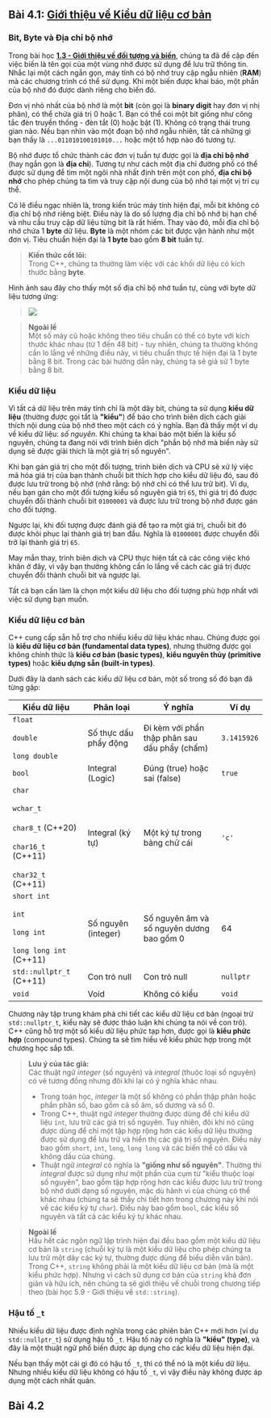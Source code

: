 ## **Bài 4.1: <u>Giới thiệu về Kiểu dữ liệu cơ bản</u>**

### **Bit, Byte và Địa chỉ bộ nhớ**

Trong bài học [**1.3 - Giới thiệu về đối tượng và biến**](../lesson1/lesson1_3.ipynb), chúng ta đã đề cập đến việc biến là tên gọi của một vùng nhớ được sử dụng để lưu trữ thông tin. Nhắc lại một cách ngắn gọn, máy tính có bộ nhớ truy cập ngẫu nhiên (**RAM**) mà các chương trình có thể sử dụng. Khi một biến được khai báo, một phần của bộ nhớ đó được dành riêng cho biến đó.

Đơn vị nhỏ nhất của bộ nhớ là một **bit** (còn gọi là **binary digit** hay đơn vị nhị phân), có thể chứa giá trị 0 hoặc 1. Bạn có thể coi một bit giống như công tắc đèn truyền thống - đèn tắt (0) hoặc bật (1). Không có trạng thái trung gian nào. Nếu bạn nhìn vào một đoạn bộ nhớ ngẫu nhiên, tất cả những gì bạn thấy là `...011010100101010...` hoặc một tổ hợp nào đó tương tự.

Bộ nhớ được tổ chức thành các đơn vị tuần tự được gọi là **địa chỉ bộ nhớ** (hay ngắn gọn là **địa chỉ**). Tương tự như cách một địa chỉ đường phố có thể được sử dụng để tìm một ngôi nhà nhất định trên một con phố, **địa chỉ bộ nhớ** cho phép chúng ta tìm và truy cập nội dung của bộ nhớ tại một vị trí cụ thể.

Có lẽ điều ngạc nhiên là, trong kiến trúc máy tính hiện đại, mỗi bit không có địa chỉ bộ nhớ riêng biệt. Điều này là do số lượng địa chỉ bộ nhớ bị hạn chế và nhu cầu truy cập dữ liệu từng bit là rất hiếm. Thay vào đó, mỗi địa chỉ bộ nhớ chứa 1 **byte** dữ liệu. **Byte** là một nhóm các bit được vận hành như một đơn vị. Tiêu chuẩn hiện đại là **1 byte** bao gồm **8 bit** tuần tự.

>**Kiến thức cốt lõi:**<br>
>Trong C++, chúng ta thường làm việc với các khối dữ liệu có kích thước bằng **byte**.

Hình ảnh sau đây cho thấy một số địa chỉ bộ nhớ tuần tự, cùng với byte dữ liệu tương ứng:
>![](MemoryAddresses.png)


>**Ngoài lề**<br>
>Một số máy cũ hoặc không theo tiêu chuẩn có thể có byte với kích thước khác nhau (từ 1 đến 48 bit) - tuy nhiên, chúng ta thường không cần lo lắng về những điều này, vì tiêu chuẩn thực tế hiện đại là 1 byte bằng 8 bit. Trong các bài hướng dẫn này, chúng ta sẽ giả sử 1 byte bằng 8 bit.

### **Kiểu dữ liệu**

Vì tất cả dữ liệu trên máy tính chỉ là một dãy bit, chúng ta sử dụng **kiểu dữ liệu** (thường được gọi tắt là **"kiểu"**) để báo cho trình biên dịch cách giải thích nội dung của bộ nhớ theo một cách có ý nghĩa. Bạn đã thấy một ví dụ về kiểu dữ liệu: *số nguyên*. Khi chúng ta khai báo một biến là kiểu số nguyên, chúng ta đang nói với trình biên dịch "phần bộ nhớ mà biến này sử dụng sẽ được giải thích là một giá trị số nguyên".

Khi bạn gán giá trị cho một đối tượng, trình biên dịch và CPU sẽ xử lý việc mã hóa giá trị của bạn thành chuỗi bit thích hợp cho kiểu dữ liệu đó, sau đó được lưu trữ trong bộ nhớ (nhớ rằng: bộ nhớ chỉ có thể lưu trữ bit). Ví dụ, nếu bạn gán cho một đối tượng kiểu số nguyên giá trị `65`, thì giá trị đó được chuyển đổi thành chuỗi bit `01000001` và được lưu trữ trong bộ nhớ được gán cho đối tượng.

Ngược lại, khi đối tượng được đánh giá để tạo ra một giá trị, chuỗi bit đó được khôi phục lại thành giá trị ban đầu. Nghĩa là `01000001` được chuyển đổi trở lại thành giá trị `65`.

May mắn thay, trình biên dịch và CPU thực hiện tất cả các công việc khó khăn ở đây, vì vậy bạn thường không cần lo lắng về cách các giá trị được chuyển đổi thành chuỗi bit và ngược lại.

Tất cả bạn cần làm là chọn một kiểu dữ liệu cho đối tượng phù hợp nhất với việc sử dụng bạn muốn.



### **Kiểu dữ liệu cơ bản**

C++ cung cấp sẵn hỗ trợ cho nhiều kiểu dữ liệu khác nhau. Chúng được gọi là **kiểu dữ liệu cơ bản (fundamental data types)**, nhưng thường được gọi không chính thức là **kiểu cơ bản (basic types)**, **kiểu nguyên thủy (primitive types)** hoặc **kiểu dựng sẵn (built-in types)**.

Dưới đây là danh sách các kiểu dữ liệu cơ bản, một số trong số đó bạn đã từng gặp:

| Kiểu dữ liệu                                                                                    | Phân loại             | Ý nghĩa                                    | Ví dụ     |
|--------------------------------------------------------------------------------------------|-----------------------|--------------------------------------------|-----------|
| `float`<br><br>`double`<br><br>`long double`                                                     | Số thực dấu phẩy động | Đi kèm với phần thập phân sau dấu phẩy (chấm)     | `3.1415926` |
| `bool`                                                                                       | Integral (Logic)     | Đúng (true) hoặc sai (false)                             | `true`      |
| `char`<br><br>`wchar_t`<br><br>`char8_t` (C++20)<br><br>`char16_t` (C++11)<br><br>`char32_t` (C++11) |Integral (ký tự)     | Một ký tự trong bảng chữ cái               | `'c'`<br>   |
| `short int`<br><br>`int`<br><br>`long int`<br><br>`long long int` (C++11)                          | Số nguyên (integer)            | Số nguyên âm và số nguyên dương bao gồm 0 | 64        |
| `std::nullptr_t` (C++11)                                                                     | Con trỏ null          | Con trỏ null                               | `nullptr`   |
| `void`                                                                                       | Void                  | Không có kiểu                              | `void`      |

Chương này tập trung khám phá chi tiết các kiểu dữ liệu cơ bản (ngoại trừ `std::nullptr_t`, kiểu này sẽ được thảo luận khi chúng ta nói về con trỏ). C++ cũng hỗ trợ một số kiểu dữ liệu phức tạp hơn, được gọi là **kiểu phức hợp** (compound types). Chúng ta sẽ tìm hiểu về kiểu phức hợp trong một chương học sắp tới.

>**Lưu ý của tác giả:**<br>
>Các thuật ngữ *integer* (số nguyên) và *integral* (thuộc loại số nguyên) có vẻ tương đồng nhưng đôi khi lại có ý nghĩa khác nhau.
>- Trong toán học, *integer* là một số không có phần thập phân hoặc phần phân số, bao gồm cả số âm, số dương và số 0.
>- Trong C++, thuật ngữ *integer* thường được dùng để chỉ kiểu dữ liệu `int`, lưu trữ các giá trị số nguyên. Tuy nhiên, đôi khi nó cũng được dùng để chỉ một tập hợp rộng hơn các kiểu dữ liệu thường được sử dụng để lưu trữ và hiển thị các giá trị số nguyên. Điều này bao gồm `short`, `int`, `long`, `long long` và các biến thể có dấu và không dấu của chúng.
>- Thuật ngữ *integral* có nghĩa là **"giống như số nguyên"**. Thường thì *integral* được sử dụng như một phần của cụm từ "kiểu thuộc loại số nguyên", bao gồm tập hợp rộng hơn các kiểu được lưu trữ trong bộ nhớ dưới dạng số nguyên, mặc dù hành vi của chúng có thể khác nhau (chúng ta sẽ thấy chi tiết hơn trong chương này khi nói về các kiểu ký tự `char`). Điều này bao gồm `bool`, các kiểu số nguyên và tất cả các kiểu ký tự khác nhau.

>**Ngoài lề**<br>
>Hầu hết các ngôn ngữ lập trình hiện đại đều bao gồm một kiểu dữ liệu cơ bản là `string` (chuỗi ký tự là một kiểu dữ liệu cho phép chúng ta lưu trữ một dãy các ký tự, thường được dùng để biểu diễn văn bản). Trong C++, `string` không phải là một kiểu dữ liệu cơ bản (mà là một kiểu phức hợp). Nhưng vì cách sử dụng cơ bản của `string` khá đơn giản và hữu ích, nên chúng ta sẽ giới thiệu về chuỗi trong chương tiếp theo (bài học 5.9 - Giới thiệu về `std::string`).

### **Hậu tố `_t`**

Nhiều kiểu dữ liệu được định nghĩa trong các phiên bản C++ mới hơn (ví dụ `std::nullptr_t`) sử dụng hậu tố `_t`. Hậu tố này có nghĩa là **"kiểu" (type)**, và đây là một thuật ngữ phổ biến được áp dụng cho các kiểu dữ liệu hiện đại.

Nếu bạn thấy một cái gì đó có hậu tố `_t`, thì có thể nó là một kiểu dữ liệu. Nhưng nhiều kiểu dữ liệu không có hậu tố `_t`, vì vậy điều này không được áp dụng một cách nhất quán.

## **Bài 4.2** 


```python

```
